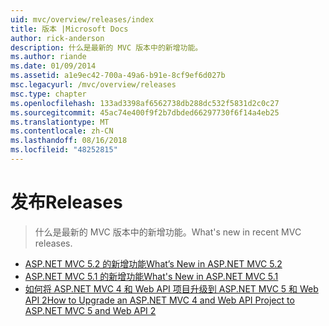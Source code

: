```yaml
---
uid: mvc/overview/releases/index
title: 版本 |Microsoft Docs
author: rick-anderson
description: 什么是最新的 MVC 版本中的新增功能。
ms.author: riande
ms.date: 01/09/2014
ms.assetid: a1e9ec42-700a-49a6-b91e-8cf9ef6d027b
msc.legacyurl: /mvc/overview/releases
msc.type: chapter
ms.openlocfilehash: 133ad3398af6562738db288dc532f5831d2c0c27
ms.sourcegitcommit: 45ac74e400f9f2b7dbded66297730f6f14a4eb25
ms.translationtype: MT
ms.contentlocale: zh-CN
ms.lasthandoff: 08/16/2018
ms.locfileid: "48252815"
---
```

<a name="releases"></a><span data-ttu-id="a7792-103">发布</span><span class="sxs-lookup"><span data-stu-id="a7792-103">Releases</span></span>
====================
> <span data-ttu-id="a7792-104">什么是最新的 MVC 版本中的新增功能。</span><span class="sxs-lookup"><span data-stu-id="a7792-104">What's new in recent MVC releases.</span></span>


- [<span data-ttu-id="a7792-105">ASP.NET MVC 5.2 的新增功能</span><span class="sxs-lookup"><span data-stu-id="a7792-105">What’s New in ASP.NET MVC 5.2</span></span>](whats-new-in-aspnet-mvc-52.md)
- [<span data-ttu-id="a7792-106">ASP.NET MVC 5.1 的新增功能</span><span class="sxs-lookup"><span data-stu-id="a7792-106">What's New in ASP.NET MVC 5.1</span></span>](mvc51-release-notes.md)
- [<span data-ttu-id="a7792-107">如何将 ASP.NET MVC 4 和 Web API 项目升级到 ASP.NET MVC 5 和 Web API 2</span><span class="sxs-lookup"><span data-stu-id="a7792-107">How to Upgrade an ASP.NET MVC 4 and Web API Project to ASP.NET MVC 5 and Web API 2</span></span>](how-to-upgrade-an-aspnet-mvc-4-and-web-api-project-to-aspnet-mvc-5-and-web-api-2.md)
